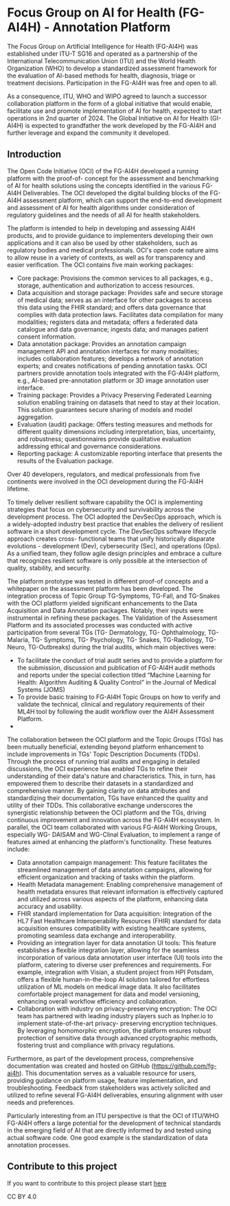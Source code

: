 # Focus Group on AI for Health (FG-AI4H) - Annotation Platform
The Focus Group on Artificial Intelligence for Health (FG-AI4H) was established under ITU-T
SG16 and operated as a partnership of the International Telecommunication Union (ITU) and the
World Health Organization (WHO) to develop a standardized assessment framework for the
evaluation of AI-based methods for health, diagnosis, triage or treatment decisions. Participation in
the FG-AI4H was free and open to all.

As a consequence, ITU, WHO and WIPO agreed to launch a successor collaboration platform in the
form of a global initiative that would enable, facilitate use and promote implementation of AI for
health, expected to start operations in 2nd quarter of 2024. The Global Initiative on AI for Health
(GI-AI4H) is expected to grandfather the work developed by the FG-AI4H and further leverage and
expand the community it developed.

## Introduction
The Open Code Initiative (OCI) of the FG-AI4H developed a running platform with the proof-of-
concept for the assessment and benchmarking of AI for health solutions using the concepts
identified in the various FG-AI4H Deliverables. The OCI developed the digital building blocks of
the FG-AI4H assessment platform, which can support the end-to-end development and assessment
of AI for health algorithms under consideration of regulatory guidelines and the needs of all AI for
health stakeholders.

The platform is intended to help in developing and assessing AI4H products, and to provide
guidance to implementers developing their own applications and it can also be used by other
stakeholders, such as regulatory bodies and medical professionals. OCI&#39;s open code nature aims to
allow reuse in a variety of contexts, as well as for transparency and easier verification.
The OCI contains five main working packages:
- Core package: Provisions the common services to all packages, e.g., storage, authentication
and authorization to access resources.
- Data acquisition and storage package: Provides safe and secure storage of medical data;
serves as an interface for other packages to access this data using the FHIR standard; and
offers data governance that complies with data protection laws. Facilitates data compilation
for many modalities; registers data and metadata; offers a federated data catalogue and data
governance; ingests data; and manages patient consent information.
- Data annotation package: Provides an annotation campaign management API and annotation
interfaces for many modalities; includes collaboration features; develops a network of
annotation experts; and creates notifications of pending annotation tasks. OCI partners
provide annotation tools integrated with the FG-AI4H platform, e.g., AI-based pre-annotation
platform or 3D image annotation user interface.
- Training package: Provides a Privacy Preserving Federated Learning solution enabling
training on datasets that need to stay at their location. This solution guarantees secure sharing
of models and model aggregation.
- Evaluation (audit) package: Offers testing measures and methods for different quality
dimensions including interpretation, bias, uncertainty, and robustness; questionnaires provide
qualitative evaluation addressing ethical and governance considerations.
- Reporting package: A customizable reporting interface that presents the results of the
Evaluation package.

Over 40 developers, regulators, and medical professionals from five continents were involved in the
OCI development during the FG-AI4H lifetime.

To timely deliver resilient software capability the OCI is implementing strategies that focus on
cybersecurity and survivability across the development process. The OCI adopted the DevSecOps
approach, which is a widely-adopted industry best practice that enables the delivery of resilient
software in a short development cycle. The DevSecOps software lifecycle approach creates cross-
functional teams that unify historically disparate evolutions - development (Dev), cybersecurity
(Sec), and operations (Ops). As a unified team, they follow agile design principles and embrace a
culture that recognizes resilient software is only possible at the intersection of quality, stability, and
security.

The platform prototype was tested in different proof-of concepts and a whitepaper on the
assessment platform has been developed. The integration process of Topic Group TG-Symptoms,
TG-Fall, and TG-Snakes with the OCI platform yielded significant enhancements to the Data
Acquisition and Data Annotation packages. Notably, their inputs were instrumental in refining these
packages. The Validation of the Assessment Platform and its associated processes was conducted
with active participation from several TGs (TG- Dermatology, TG- Ophthalmology, TG- Malaria,
TG- Symptoms, TG- Psychology, TG- Snakes, TG-Radiology, TG-Neuro, TG-Outbreaks) during
the trial audits, which main objectives were:
- To facilitate the conduct of trial audit series and to provide a platform for the submission,
discussion and publication of FG-AI4H audit methods and reports under the special collection
titled “Machine Learning for Health: Algorithm Auditing &amp; Quality Control” in the Journal of
Medical Systems (JOMS)
- To provide basic training to FG-AI4H Topic Groups on how to verify and validate the
technical, clinical and regulatory requirements of their ML4H tool by following the audit
workflow over the AI4H Assessment Platform.
- 
The collaboration between the OCI platform and the Topic Groups (TGs) has been mutually
beneficial, extending beyond platform enhancement to include improvements in TGs&#39; Topic
Description Documents (TDDs). Through the process of running trial audits and engaging in
detailed discussions, the OCI experience has enabled TGs to refine their understanding of their
data&#39;s nature and characteristics. This, in turn, has empowered them to describe their datasets in a
standardized and comprehensive manner. By gaining clarity on data attributes and standardizing
their documentation, TGs have enhanced the quality and utility of their TDDs. This collaborative
exchange underscores the synergistic relationship between the OCI platform and the TGs, driving
continuous improvement and innovation across the FG-AI4H ecosystem.
In parallel, the OCI team collaborated with various FG-AI4H Working Groups, especially WG-
DAISAM and WG-Clinal Evaluation, to implement a range of features aimed at enhancing the
platform&#39;s functionality. These features include:
- Data annotation campaign management: This feature facilitates the streamlined management
of data annotation campaigns, allowing for efficient organization and tracking of tasks within
the platform.
- Health Metadata management: Enabling comprehensive management of health metadata
ensures that relevant information is effectively captured and utilized across various aspects of
the platform, enhancing data accuracy and usability.
- FHIR standard implementation for Data acquisition: Integration of the HL7 Fast Healthcare
Interoperability Resources (FHIR) standard for data acquisition ensures compatibility with
existing healthcare systems, promoting seamless data exchange and interoperability.
- Providing an integration layer for data annotation UI tools: This feature establishes a flexible
integration layer, allowing for the seamless incorporation of various data annotation user
interface (UI) tools into the platform, catering to diverse user preferences and requirements.
For example, integration with Visian, a student project from HPI Potsdam, offers a flexible
human-in-the-loop AI solution tailored for effortless utilization of ML models on medical
image data. It also facilitates comfortable project management for data and model versioning,
enhancing overall workflow efficiency and collaboration.
- Collaboration with industry on privacy-preserving encryption: The OCI team has partnered
with leading industry players such as Inpher.io to implement state-of-the-art privacy-
preserving encryption techniques. By leveraging homomorphic encryption, the platform
ensures robust protection of sensitive data through advanced cryptographic methods, fostering
trust and compliance with privacy regulations.

Furthermore, as part of the development process, comprehensive documentation was created and
hosted on GitHub (https://github.com/fg-ai4h). This documentation serves as a valuable resource
for users, providing guidance on platform usage, feature implementation, and troubleshooting.
Feedback from stakeholders was actively solicited and utilized to refine several FG-AI4H
deliverables, ensuring alignment with user needs and preferences.

Particularly interesting from an ITU perspective is that the OCI of ITU/WHO FG-AI4H offers a
large potential for the development of technical standards in the emerging field of AI that are
directly informed by and tested using actual software code. One good example is the
standardization of data annotation processes.

## Contribute to this project
If you want to contribute to this project please start [here](https://github.com/FG-AI4H/Documentation/tree/wikiMaster/Onboarding)

CC BY 4.0
